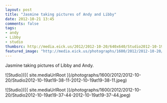 ```yaml
---
layout: post
title: "Jasmine taking pictures of Andy and Libby"
date: 2012-10-21 13:45
comments: false
tags: 
- andy
- Libby
- studio
thumbsrc: http://media.eick.us/2012/2012-10-20/640x640/Studio2012-10-19at19-38-11-2012-10-19at19-38-11.jpeg
featured_image: "http://media.eick.us/photographs/1600/2012/2012-10-20/Studio2012-10-19at19-38-11-2012-10-19at19-38-11.jpeg"
---
```

Jasmine taking pictures of Libby and Andy.

![Studio]({{ site.mediaUrlRoot }}/photographs/1600/2012/2012-10-20/Studio2012-10-19at19-38-11-2012-10-19at19-38-11.jpeg)


![Studio]({{ site.mediaUrlRoot }}/photographs/1600/2012/2012-10-20/Studio2012-10-19at19-37-44-2012-10-19at19-37-44.jpeg)

